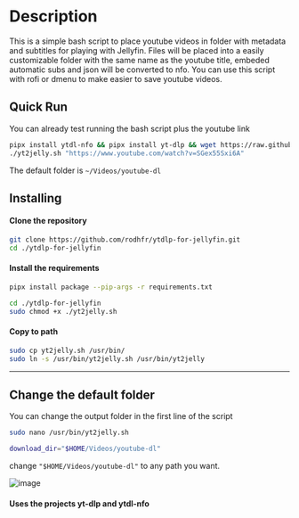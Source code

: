 # Description
This is a simple bash script to place youtube videos in folder with metadata and subtitles for playing with Jellyfin.
Files will be placed into a easily customizable folder with the same name as the youtube title, embeded automatic subs and json will be converted to nfo.
You can use this script with rofi or dmenu to make easier to save youtube videos.

## Quick Run
You can already test running the bash script plus the youtube link
```bash
pipx install ytdl-nfo && pipx install yt-dlp && wget https://raw.githubusercontent.com/rodhfr/ytdlp-for-jellyfin/main/yt2jelly.sh && sudo chmod +x ./yt2jelly.sh
./yt2jelly.sh "https://www.youtube.com/watch?v=SGex55Sxi6A"
```
The default folder is `~/Videos/youtube-dl`


## Installing
#### Clone the repository
```bash
git clone https://github.com/rodhfr/ytdlp-for-jellyfin.git
cd ./ytdlp-for-jellyfin
```

#### Install the requirements

```bash
pipx install package --pip-args -r requirements.txt
```

```bash
cd ./ytdlp-for-jellyfin
sudo chmod +x ./yt2jelly.sh
```
#### Copy to path 
```bash
sudo cp yt2jelly.sh /usr/bin/
sudo ln -s /usr/bin/yt2jelly.sh /usr/bin/yt2jelly
```

---

## Change the default folder
You can change the output folder in the first line of the script 
```bash
sudo nano /usr/bin/yt2jelly.sh
```

```bash
download_dir="$HOME/Videos/youtube-dl"
```
change `"$HOME/Videos/youtube-dl"` to any path you want.

![image](https://github.com/rodhfr/ytdlp-for-jellyfin/assets/83579016/2a83617a-4988-4e0e-ab9e-2bcd2dac89ac)

#### Uses the projects yt-dlp and ytdl-nfo



